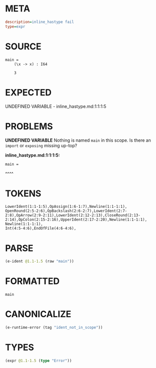 # META
~~~ini
description=inline_hastype fail
type=expr
~~~
# SOURCE
~~~roc
main =
    (\x -> x) : I64

    3
~~~
# EXPECTED
UNDEFINED VARIABLE - inline_hastype.md:1:1:1:5
# PROBLEMS
**UNDEFINED VARIABLE**
Nothing is named `main` in this scope.
Is there an `import` or `exposing` missing up-top?

**inline_hastype.md:1:1:1:5:**
```roc
main =
```
^^^^


# TOKENS
~~~zig
LowerIdent(1:1-1:5),OpAssign(1:6-1:7),Newline(1:1-1:1),
OpenRound(2:5-2:6),OpBackslash(2:6-2:7),LowerIdent(2:7-2:8),OpArrow(2:9-2:11),LowerIdent(2:12-2:13),CloseRound(2:13-2:14),OpColon(2:15-2:16),UpperIdent(2:17-2:20),Newline(1:1-1:1),
Newline(1:1-1:1),
Int(4:5-4:6),EndOfFile(4:6-4:6),
~~~
# PARSE
~~~clojure
(e-ident @1.1-1.5 (raw "main"))
~~~
# FORMATTED
~~~roc
main
~~~
# CANONICALIZE
~~~clojure
(e-runtime-error (tag "ident_not_in_scope"))
~~~
# TYPES
~~~clojure
(expr @1.1-1.5 (type "Error"))
~~~
